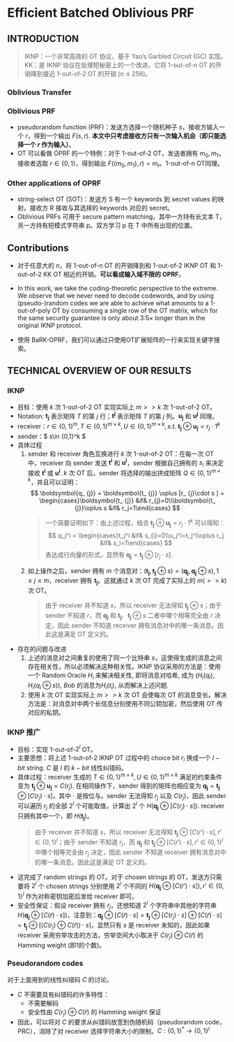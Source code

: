 # Efficient Batched Oblivious PRF
## INTRODUCTION
> IKNP：一个非常高效的 OT 协议，基于 Yao’s Garbled Circuit (GC) 实现。
> KK：是 IKNP 协议在处理短秘密上的一个改进。它将 1-out-of-n OT 的开销降到接近 1-out-of-2 OT 的开销 ($n\le 256$)。
### Oblivious Transfer

### Oblivious PRF
- pseudorandom function (PRF)：发送方选择一个随机种子 $s$，接收方输入一个 $r$，得到一个输出 $F(s,r)$. **本文中只考虑接收方只有一次输入机会（即只能选择一个 $r$ 作为输入）**。
- OT 可以看做 OPRF 的一个特例：对于 1-out-of-2 OT，发送者拥有 $m_0,m_1$，接收者选取 $r\in\{0,1\}$，得到输出 $F((m_0,m_1),r)=m_r$。1-out-of-n OT同理。

### Other applications of OPRF
- string-select OT (SOT)：发送方 S 有一个 keywords 到 secret values 的映射。接收方 R 接收与其选择的 keywords 对应的 secret。
- Oblivious PRFs 可用于 secure pattern matching，其中一方持有长文本 T，另一方持有短模式字符串 p。双方学习 p 在 T 中所有出现的位置。
## Contributions
- 对于任意大的 $n$，将 1-out-of-n OT 的开销降到和 1-out-of-2 IKNP OT 和 1-out-of-2 KK OT 相近的开销。**可以看成输入域不限的 OPRF**。 
- In this work, we take the coding-theoretic
perspective to the extreme. We observe that we never need
to decode codewords, and by using (pseudo-)random codes
we are able to achieve what amounts to a 1-out-of-poly OT
by consuming a single row of the OT matrix, which for the
same security guarantee is only about 3:5× longer than in
the original IKNP protocol.

- 使用 BaRK-OPRF，我们可以通过只使用OT扩展矩阵的一行来实现关键字搜索。

## TECHNICAL OVERVIEW OF OUR RESULTS
### IKNP
- 目标：使用 $k$ 次 1-out-of-2 OT 实现实际上 $m>>k$ 次 1-out-of-2 OT。
- Notation: $\boldsymbol{t_j}$ 表示矩阵 $T$ 的第 $j$ 行；$\boldsymbol{t^j}$ 表示矩阵 $T$ 的第 $j$ 列。$\boldsymbol{u_j}$ 和 $\boldsymbol{u^j}$ 同理。
- receiver：$r\in\{0,1\}^m, T\in\{0,1\}^{m\times k}, U\in\{0,1\}^{m\times k}, s.t.\  \boldsymbol{t_j}\oplus\boldsymbol{u_j}=r_j\cdot 1^k$
- sender：$ s\in \{0,1\}^k $ 
- 具体过程
  1. sender 和 receiver 角色互换进行 $k$ 次 1-out-of-2 OT：在每一次 OT 中，receiver 向 sender 发送 $\boldsymbol{t^i}$ 和 $\boldsymbol{u^i}$，sender 根据自己拥有的 $s_i$ 来决定接收 $\boldsymbol{t^i}$ 或 $\boldsymbol{u^i}$. $k$ 次 OT 后，sender 将选择的输出拼成矩阵 $Q\in \{0,1\}^{m\times k}$，并且可以证明： 
  $$ \boldsymbol{q_ {j}}  =  \boldsymbol{t_ {j}}  \oplus [r_ {j}\cdot s ] =  \begin{cases}\boldsymbol{t_ {j}} &if& r_{j}=0\\\boldsymbol{t_ {j}}\oplus s &if& r_j=1\end{cases} $$
     > 一个简要证明如下：由上述过程，结合 $\boldsymbol{t_j}\oplus\boldsymbol{u_j}=r_j\cdot 1^k$ 可以得知：
     $$ q_j^i = \begin{cases}t_j^i &if& s_{i}=0\\u_j^i=t_j^i\oplus r_j &if& s_i=1\end{cases} $$
     表达成行向量的形式，显然有 $\boldsymbol{q_ {j}}  =  \boldsymbol{t_ {j}}  \oplus [r_ {j}\cdot s ]$.
  2. 如上操作之后，sender 拥有 $m$ 个消息对：$(\boldsymbol{t_j},\boldsymbol{t_j}\oplus s)=(\boldsymbol{q_j},\boldsymbol{q_j}\oplus s), 1\le j\le m$，receiver 拥有 $\boldsymbol{t_j}$。这就通过 $k$ 次 OT 完成了实际上的 $m(>>k)$ 次 OT。
     > 由于 receiver 并不知道 $s$，所以 receiver 无法得知 $\boldsymbol{t_j}\oplus s$；由于 sender 不知道 $r$，而 $\boldsymbol{q_j}$ 和 $\boldsymbol{t_j}$、$\boldsymbol{t_j}\oplus s$ 二者中哪个相等完全由 $r$ 决定，因此 sender 不知道 receiver 拥有消息对中的哪一条消息。因此这是满足 OT 定义的。
- 存在的问题与改进
  1. 上述的消息对之间重复的使用了同一个比特串 $s$，这使得生成的消息之间存在相关性，所以必须解决这种相关性。IKNP 协议采用的方法是：使用一个 Random Oracle $H_i$ 来解决相关性, 即将消息对哈希, 成为 $(H_i(q_i), H_i(q_i \oplus s))$, $Bob$ 的消息为$H_i(t_i)$, 从而解决上述问题.
  2. 使用 $k$ 次 OT 实现实际上 $m>>k$ 次 OT 会使每次 OT 的消息变长。解决方法是：对消息对中两个长信息分别使用不同公钥加密，然后使用 OT 传对应的私钥。

### IKNP 推广
- 目标：实现 1-out-of-$2^l$ OT。
- 主要思想：将上述 1-out-of-2 IKNP OT 过程中的 choice bit $r_i$ 换成一个 $l-bit$ string. $C$ 是 $l$ 的 $k-bit$ 线性纠错码。
- 具体过程：receiver 生成的 $T\in\{0,1\}^{m\times k}, U\in\{0,1\}^{m\times k}$ 满足的约束条件变为 $\boldsymbol{t_j}\oplus\boldsymbol{u_j}=C(r_j)$. 在相同操作下，sender 得到的矩阵也相应变为 $\boldsymbol{q_ {j}}  =  \boldsymbol{t_ {j}}  \oplus [C(r_ {j})\cdot s ]$，其中 $\cdot$ 是按位与。sender 无法得知 $r_j$ 以及 $C(r_j)$，因此 sender 可以遍历 $r_j$ 的全部 $2^l$ 个可能取值，计算出 $2^l$ 个 $H(\boldsymbol{q_j}\oplus [C(r_j)\cdot s])$. receiver 只拥有其中一个，即 $H(\boldsymbol{t_j})$。
  > 由于 receiver 并不知道 $s$，所以 receiver 无法得知 $\boldsymbol{t_j}\oplus [C(r')\cdot s],r'\in\{0,1\}^l$；由于 sender 不知道 $r_j$，而 $\boldsymbol{q_j}$ 和 $\boldsymbol{t_j}\oplus [C(r')\cdot s],r'\in\{0,1\}^l$ 中哪个相等完全由 $r_j$ 决定，因此 sender 不知道 receiver 拥有消息对中的哪一条消息。因此这是满足 OT 定义的。
- 这完成了 random strings 的 OT。对于 chosen strings 的 OT，发送方只需要将 $2^l$ 个 chosen strings 分别使用 $2^l$ 个不同的 $H(\boldsymbol{q_j}\oplus [C(r')\cdot s]), r'\in\{0,1\}^l$ 作为对称密钥加密后发给 receiver 即可。
- 安全性保证：假设 receiver 拥有 $r_j$，还想知道 $2^l$ 个字符串中其他的字符串 $H(\boldsymbol{q_j}\oplus [C(\tilde{r})\cdot s])$，注意到：$\boldsymbol{q_j}\oplus[C(\widetilde{r})\cdot s]=\boldsymbol{t_j}\oplus[C(r_j)\cdot s]\oplus[C(\widetilde{r})\cdot s]=\boldsymbol{t_j}\oplus[(C(r_j)\oplus C(\widetilde{r}))\cdot s]$，显然只有 $s$ 是 receiver 未知的，因此如果 receiver 采用穷举攻击的方法，穷举空间大小取决于 $C(r_j)\oplus C(\widetilde{r})$ 的 Hamming weight (即1的个数)。

### Pseudorandom codes
对于上面用到的线性纠错码 $C$ 的讨论。
- $C$ 不需要具有纠错码的许多特性：
  - 不需要解码
  - 安全性由 $C(r_j)\oplus C(\widetilde{r})$ 的 Hamming weight 保证
- 因此，可以将对 $C$ 的要求从纠错码放宽到伪随机码（pseudorandom code，PRC），消除了对 receiver 选择字符串大小的限制。$C:\{0,1\}^*\to\{0,1\}^l$ 

